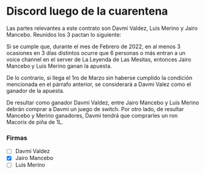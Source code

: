 # Discord luego de la cuarentena

Las partes relevantes a este contrato son Davmi Valdez, Luis Merino y Jairo Mancebo. Reunidos los 3 pactan lo siguiente:

Si se cumple que, durante el mes de Febrero de 2022, en al menos 3 ocasiones en 3 días distintos ocurre que 6 personas o más
entran a un voice channel en el server de La Leyenda de Las Mesitas, entonces Jairo Mancebo y Luis Merino ganan la apuesta.

De lo contrario, si llega el 1ro de Marzo sin haberse cumplido la condición mencionada en el párrafo anterior, se considerará a Davmi Valez
como el ganador de la apuesta.

De resultar como ganador Davmi Valdez, entre Jairo Mancebo y Luis Merino debrán comprar a Davmi un juego de switch. Por otro lado, de resultar Mancebo y Merino ganadores,
Davmi tendrá que comprarles un ron Macorix de piña de 1L. 

### Firmas

- [ ] Davmi Valdez
- [x] Jairo Mancebo
- [ ] Luis Merino
